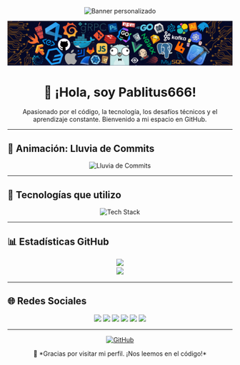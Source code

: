 <!-- Fondo personalizado en GitHub no es soportado directamente, pero puedes usar banners y estilos oscuros -->
<p align="center">
  <img src="https://raw.githubusercontent.com/Pablitus666/Pablitus666/main/banner.png" alt="Banner personalizado" />
</p>
<p align="center"><img src="https://raw.githubusercontent.com/KevinPatel04/KevinPatel04/master/header.png"></p>

<h1 align="center">👋 ¡Hola, soy Pablitus666!</h1>
<p align="center">
Apasionado por el código, la tecnología, los desafíos técnicos y el aprendizaje constante. Bienvenido a mi espacio en GitHub.
</p>

---

## 🎨 Animación: Lluvia de Commits

<p align="center">
  <img src="https://raw.githubusercontent.com/Pablitus666/Pablitus666/main/assets/commit-rain.gif" alt="Lluvia de Commits" />
</p>

---

## 🧰 Tecnologías que utilizo

<p align="center">
   <img src="https://skillicons.dev/icons?i=python,html,css,js,react,nodejs,git,github,vscode,linux&theme=dark" alt="Tech Stack" />
</p>

---

## 📊 Estadísticas GitHub

<p align="center">
  <img src="https://github-readme-stats.vercel.app/api?username=Pablitus666&show_icons=true&theme=react&bg_color=023047&text_color=ffffff&icon_color=fb8500" />
  <br>
  <img src="https://github-readme-streak-stats.herokuapp.com/?user=Pablitus666&theme=react&background=023047&currStreakLabel=fb8500&sideLabels=ffffff" />
</p>

---

## 🌐 Redes Sociales

<p align="center">
  <a href="https://www.youtube.com/@Pablitus666"><img src="https://img.shields.io/badge/YouTube-FF0000?style=for-the-badge&logo=youtube&logoColor=white"/></a>
  <a href="https://www.instagram.com/Pablitus666"><img src="https://img.shields.io/badge/Instagram-E4405F?style=for-the-badge&logo=instagram&logoColor=white"/></a>
  <a href="https://www.twitch.tv/Pablitus666"><img src="https://img.shields.io/badge/Twitch-9146FF?style=for-the-badge&logo=twitch&logoColor=white"/></a>
  <a href="https://discord.gg/tuServidor"><img src="https://img.shields.io/badge/Discord-5865F2?style=for-the-badge&logo=discord&logoColor=white"/></a>
  <a href="mailto:pablitus666@gmail.com"><img src="https://img.shields.io/badge/Gmail-D14836?style=for-the-badge&logo=gmail&logoColor=white"/></a>
  <a href="https://www.linkedin.com/in/Pablitus666"><img src="https://img.shields.io/badge/LinkedIn-0A66C2?style=for-the-badge&logo=linkedin&logoColor=white"/></a>
</p>

---

<p align="center">
  <a href="https://github.com/Pablitus666">
    <img src="https://img.shields.io/badge/GitHub-Pablitus666-023047?style=for-the-badge&logo=github&logoColor=white" alt="GitHub">
  </a>
</p>

<p align="center">
  🚀 *Gracias por visitar mi perfil. ¡Nos leemos en el código!*
</p>


